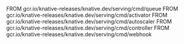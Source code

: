 FROM gcr.io/knative-releases/knative.dev/serving/cmd/queue
FROM gcr.io/knative-releases/knative.dev/serving/cmd/activator
FROM gcr.io/knative-releases/knative.dev/serving/cmd/autoscaler
FROM gcr.io/knative-releases/knative.dev/serving/cmd/controller
FROM gcr.io/knative-releases/knative.dev/serving/cmd/webhook
